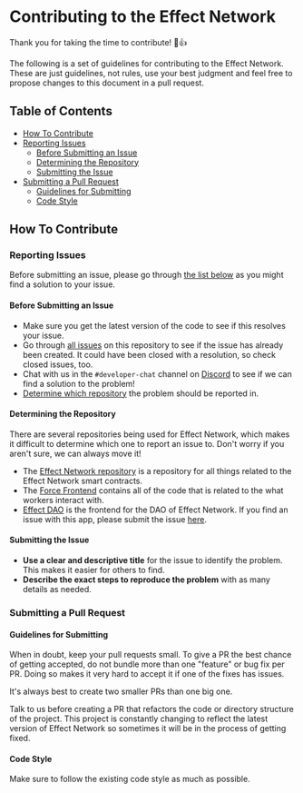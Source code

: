 # Contributing to the Effect Network

Thank you for taking the time to contribute! :tada::+1:

The following is a set of guidelines for contributing to the Effect Network. These are just guidelines, not rules, use your best judgment and feel free to propose changes to this document in a pull request.

## Table of Contents
 - [How To Contribute](#how-to-contribute)
  - [Reporting Issues](#reporting-issues)
    - [Before Submitting an Issue](#before-submitting-an-issue)
    - [Determining the Repository](#determining-the-repository)
    - [Submitting the Issue](#submitting-the-issue)
  - [Submitting a Pull Request](#submitting-a-pull-request)
    - [Guidelines for Submitting](#guidelines-for-submitting)
    - [Code Style](#code-style)

## How To Contribute

### Reporting Issues

Before submitting an issue, please go through [the list below](#before-submitting-an-issue) as you might find a solution to your issue.

#### Before Submitting an Issue

* Make sure you get the latest version of the code to see if this resolves your issue.
* Go through [all issues](https://github.com/effectai/effect-network/issues) on this repository to see if the issue has already been created. It could have been closed with a resolution, so check closed issues, too.
* Chat with us in the `#developer-chat` channel on [Discord](https://discord.gg/7JJrUE8b) to see if we can find a solution to the problem!
* [Determine which repository](#determining-the-repository) the problem should be reported in.


#### Determining the Repository

There are several repositories being used for Effect Network, which makes it difficult to determine which one to report an issue to. Don't worry if you aren't sure, we can always move it!

* The [Effect Network repository](https://github.com/effectai/effect-network) is a repository for all things related to the Effect Network smart contracts.
* The [Force Frontend](https://github.com/effectai/force-frontend) contains all of the code that is related to the what workers interact with.
* [Effect DAO](https://github.com/effectai/effect-dashboard) is the frontend for the DAO of Effect Network. If you find an issue with this app, please submit the issue [here](https://github.com/effectai/effect-dashboard/issues).


#### Submitting the Issue

* **Use a clear and descriptive title** for the issue to identify the problem. This makes it easier for others to find.
* **Describe the exact steps to reproduce the problem** with as many details as needed.
<!-- * **Provide your configuration**  -->

### Submitting a Pull Request

#### Guidelines for Submitting

When in doubt, keep your pull requests small. To give a PR the best chance of getting accepted, do not bundle more than one "feature" or bug fix per PR. Doing so makes it very hard to accept it if one of the fixes has issues.

It's always best to create two smaller PRs than one big one.

Talk to us before creating a PR that refactors the code or directory structure of the project. This project is constantly changing to reflect the latest version of Effect Network so sometimes it will be in the process of getting fixed.

#### Code Style

Make sure to follow the existing code style as much as possible.
